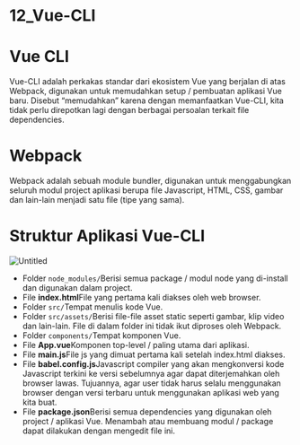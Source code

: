# 12_Vue-CLI

# Vue CLI

Vue-CLI adalah perkakas standar dari ekosistem Vue yang berjalan di atas Webpack, digunakan untuk memudahkan setup / pembuatan aplikasi Vue baru. Disebut “memudahkan” karena dengan memanfaatkan Vue-CLI, kita tidak perlu direpotkan lagi dengan berbagai persoalan terkait file dependencies.

# Webpack

Webpack adalah sebuah module bundler, digunakan untuk menggabungkan seluruh modul project aplikasi berupa file Javascript, HTML, CSS, gambar dan lain-lain menjadi satu file (tipe yang sama).

# Struktur Aplikasi Vue-CLI

![Untitled](12_Vue-CLI%2098f5d/Untitled.png)

- Folder `node_modules/`Berisi semua package / modul node yang di-install dan digunakan dalam project.
- File **index.html**File yang pertama kali diakses oleh web browser.
- Folder `src/`Tempat menulis kode Vue.
- Folder `src/assets/`Berisi file-file asset static seperti gambar, klip video dan lain-lain. File di dalam folder ini tidak ikut diproses oleh Webpack.
- Folder `components/`Tempat komponen Vue.
- File **App.vue**Komponen top-level / paling utama dari aplikasi.
- File **main.js**File js yang dimuat pertama kali setelah index.html diakses.
- File **babel.config.js**Javascript compiler yang akan mengkonversi kode Javascript terkini ke versi sebelumnya agar dapat diterjemahkan oleh browser lawas. Tujuannya, agar user tidak harus selalu menggunakan browser dengan versi terbaru untuk menggunakan aplikasi web yang kita buat.
- File **package.json**Berisi semua dependencies yang digunakan oleh project / aplikasi Vue. Menambah atau membuang modul / package dapat dilakukan dengan mengedit file ini.